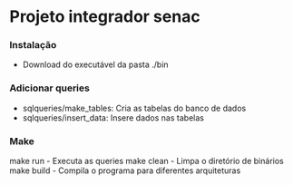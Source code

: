 # Projeto integrador senac

### Instalação

- Download do executável da pasta ./bin

### Adicionar queries

- sqlqueries/make_tables: Cria as tabelas do banco de dados
- sqlqueries/insert_data: Insere dados nas tabelas

### Make

make run - Executa as queries
make clean - Limpa o diretório de binários
make build - Compila o programa para diferentes arquiteturas
